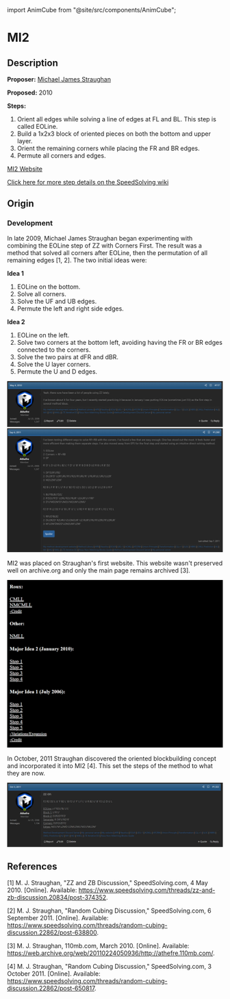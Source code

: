 import AnimCube from "@site/src/components/AnimCube";

# MI2

<AnimCube params="config=../../ExhibitConfig.txt&facelets=wydwylywdwwyywydlddbddbddlddlddgddgddddooodddddddrdddd" width="400px" height="400px" />

## Description

**Proposer:** [Michael James Straughan](CubingContributors/MethodDevelopers.md#straughan-michael-james-athefre)

**Proposed:** 2010

**Steps:**

1. Orient all edges while solving a line of edges at FL and BL. This step is called EOLine.
2. Build a 1x2x3 block of oriented pieces on both the bottom and upper layer.
3. Orient the remaining corners while placing the FR and BR edges.
4. Permute all corners and edges.

[MI2 Website](https://sites.google.com/site/athefre/3x3-methods/mi2)

[Click here for more step details on the SpeedSolving wiki](https://www.speedsolving.com/wiki/index.php/MI2)

## Origin

### Development

In late 2009, Michael James Straughan began experimenting with combining the EOLine step of ZZ with Corners First. The result was a method that solved all corners after EOLine, then the permutation of all remaining edges [1, 2]. The two initial ideas were:

**Idea 1**

1. EOLine on the bottom.
2. Solve all corners.
3. Solve the UF and UB edges.
4. Permute the left and right side edges.

**Idea 2**

1. EOLine on the left.
2. Solve two corners at the bottom left, avoiding having the FR or BR edges connected to the corners.
3. Solve the two pairs at dFR and dBR.
4. Solve the U layer corners.
5. Permute the U and D edges.

![](img/MI2/Origin1.png)
![](img/MI2/Origin2.png)

MI2 was placed on Straughan's first website. This website wasn't preserved well on archive.org and only the main page remains archived [3].

![](img/MI1/Site.png)

In October, 2011 Straughan discovered the oriented blockbuilding concept and incorporated it into MI2 [4]. This set the steps of the method to what they are now.

![](img/MI2/FinalSteps.png)

## References

[1] M. J. Straughan, "ZZ and ZB Discussion," SpeedSolving.com, 4 May 2010. [Online]. Available: https://www.speedsolving.com/threads/zz-and-zb-discussion.20834/post-374352.

[2] M. J. Straughan, "Random Cubing Discussion," SpeedSolving.com, 6 September 2011. [Online]. Available: https://www.speedsolving.com/threads/random-cubing-discussion.22862/post-638800.

[3] M. J. Straughan, 110mb.com, March 2010. [Online]. Available: https://web.archive.org/web/20110224050936/http://athefre.110mb.com/.

[4] M. J. Straughan, "Random Cubing Discussion," SpeedSolving.com, 3 October 2011. [Online]. Available: https://www.speedsolving.com/threads/random-cubing-discussion.22862/post-650817.
